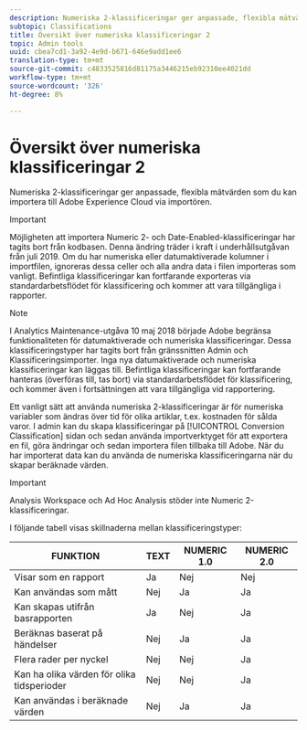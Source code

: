 ```yaml
---
description: Numeriska 2-klassificeringar ger anpassade, flexibla mätvärden som du kan importera till Adobe Experience Cloud via importören.
subtopic: Classifications
title: Översikt över numeriska klassificeringar 2
topic: Admin tools
uuid: cbea7cd1-3a92-4e9d-b671-646e9add1ee6
translation-type: tm+mt
source-git-commit: c4833525816d81175a3446215eb92310ee4021dd
workflow-type: tm+mt
source-wordcount: '326'
ht-degree: 8%

---
```



# Översikt över numeriska klassificeringar 2

Numeriska 2-klassificeringar ger anpassade, flexibla mätvärden som du kan importera till Adobe Experience Cloud via importören.

>[!IMPORTANT]
>
>Möjligheten att importera Numeric 2- och Date-Enabled-klassificeringar har tagits bort från kodbasen. Denna ändring träder i kraft i underhållsutgåvan från juli 2019. Om du har numeriska eller datumaktiverade kolumner i importfilen, ignoreras dessa celler och alla andra data i filen importeras som vanligt. Befintliga klassificeringar kan fortfarande exporteras via standardarbetsflödet för klassificering och kommer att vara tillgängliga i rapporter.

>[!NOTE]
>
>I Analytics Maintenance-utgåva 10 maj 2018 började Adobe begränsa funktionaliteten för datumaktiverade och numeriska klassificeringar. Dessa klassificeringstyper har tagits bort från gränssnitten Admin och Klassificeringsimporter. Inga nya datumaktiverade och numeriska klassificeringar kan läggas till. Befintliga klassificeringar kan fortfarande hanteras (överföras till, tas bort) via standardarbetsflödet för klassificering, och kommer även i fortsättningen att vara tillgängliga vid rapportering.

Ett vanligt sätt att använda numeriska 2-klassificeringar är för numeriska variabler som ändras över tid för olika artiklar, t.ex. kostnaden för sålda varor. I admin kan du skapa klassificeringar på [!UICONTROL Conversion Classification] sidan och sedan använda importverktyget för att exportera en fil, göra ändringar och sedan importera filen tillbaka till Adobe. När du har importerat data kan du använda de numeriska klassificeringarna när du skapar beräknade värden.

>[!IMPORTANT]
>
>Analysis Workspace och Ad Hoc Analysis stöder inte Numeric 2-klassificeringar.

I följande tabell visas skillnaderna mellan klassificeringstyper:

| FUNKTION | TEXT | NUMERIC 1.0 | NUMERIC 2.0 |
|---|---|---|---|
| Visar som en rapport | Ja | Nej | Nej |
| Kan användas som mått | Nej | Ja | Ja |
| Kan skapas utifrån basrapporten | Ja | Nej | Ja |
| Beräknas baserat på händelser | Nej | Ja | Ja |
| Flera rader per nyckel | Nej | Nej | Ja |
| Kan ha olika värden för olika tidsperioder | Nej | Nej | Ja |
| Kan användas i beräknade värden | Nej | Ja | Ja |

